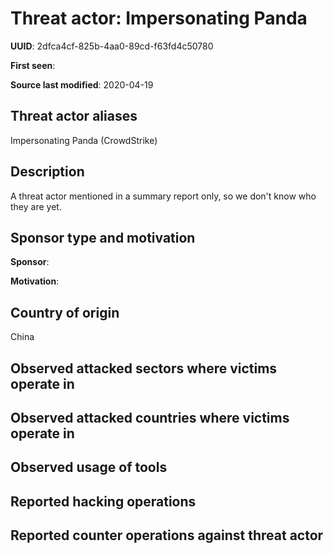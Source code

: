 # Threat actor: Impersonating Panda

**UUID**: 2dfca4cf-825b-4aa0-89cd-f63fd4c50780

**First seen**: 

**Source last modified**: 2020-04-19

## Threat actor aliases

Impersonating Panda (CrowdStrike)

## Description

A threat actor mentioned in a summary report only, so we don't know who they are yet.

## Sponsor type and motivation

**Sponsor**: 

**Motivation**: 


## Country of origin

China

## Observed attacked sectors where victims operate in



## Observed attacked countries where victims operate in



## Observed usage of tools



## Reported hacking operations



## Reported counter operations against threat actor





